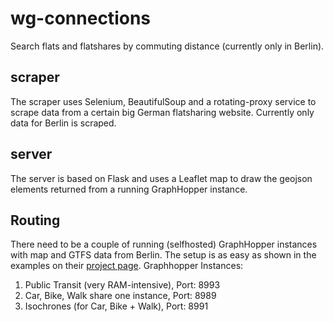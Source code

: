 # wg-connections
Search flats and flatshares by commuting distance (currently only in Berlin).

## scraper  
The scraper uses Selenium, BeautifulSoup and a rotating-proxy service to scrape data from a certain big German flatsharing website. Currently only data for Berlin is scraped.

## server
The server is based on Flask and uses a Leaflet map to draw the geojson elements returned from a running GraphHopper instance.

## Routing  
There need to be a couple of running (selfhosted) GraphHopper instances with map and GTFS data from Berlin. The setup is as easy as shown in the examples on their [project page](https://github.com/graphhopper/graphhopper).
Graphhopper Instances:
1. Public Transit (very RAM-intensive), Port: 8993
2. Car, Bike, Walk share one instance, Port: 8989
3. Isochrones (for Car, Bike + Walk), Port: 8991


